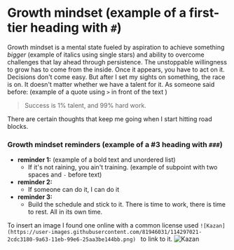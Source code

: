 # Growth mindset (example of a first-tier heading with `#`)
Growth mindset is a mental state fueled by aspiration to achieve something *bigger* (example of italics using single stars) and ability to overcome challenges that lay ahead through persistence. The unstoppable willingness to grow has to come from the inside. Once it appears, you have to act on it. Decisions don't come easy. But after I set my sights on something, the race is on. It doesn't matter whether we have a talent for it. 
As someone said before: (example of a quote using `>` in front of the text )
> Success is 1% talent, and 99% hard work.

There are certain thoughts that keep me going when I start hitting road blocks.
### Growth mindset reminders (example of a #3 heading with `###`)
- **reminder 1:** (example of a bold text and unordered list)
  - If it's not raining, you ain't training. (example of subpoint with two spaces and `-` before text)
- **reminder 2:**
  - If someone can do it, I can do it
- **reminder 3:**
  - Build the schedule and stick to it. There is time to work, there is time to rest. All in its own time.


To insert an image I found one online with a common license used `![Kazan](https://user-images.githubusercontent.com/81946031/114297021-2cdc3180-9a63-11eb-99e6-25aa3be144bb.png) ` to link to it.
![Kazan](https://user-images.githubusercontent.com/81946031/114297021-2cdc3180-9a63-11eb-99e6-25aa3be144bb.png) 
